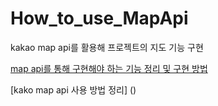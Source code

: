 # How_to_use_MapApi

kakao map api를 활용해 프로젝트의 지도 기능 구현 

[map api를 통해 구현해야 하는 기능 정리 및 구현 방법](https://github.com/2018124058/How_to_use_MapApi/blob/master/%EA%B5%AC%ED%98%84%EA%B8%B0%EB%8A%A5.md)

[kako map api 사용 방법 정리] ()
